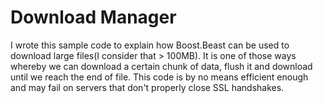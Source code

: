 # Download Manager

I wrote this sample code to explain how Boost.Beast can be used to download large files(I consider that > 100MB). It is one of those ways whereby we can download a certain chunk of data, flush it and download until we reach the end of file. This code is by no means efficient enough and may fail on servers that don't properly close SSL handshakes.
